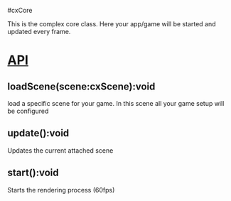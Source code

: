 #cxCore

This is the complex core class. Here your app/game will be started and updated every frame.

# [API](http://complexjs.github.io/complex-engine/index.html#cxcore)

## loadScene(scene:cxScene):void

load a specific scene for your game. In this scene all your game setup will be configured

## update():void

Updates the current attached scene

## start():void

Starts the rendering process (60fps)